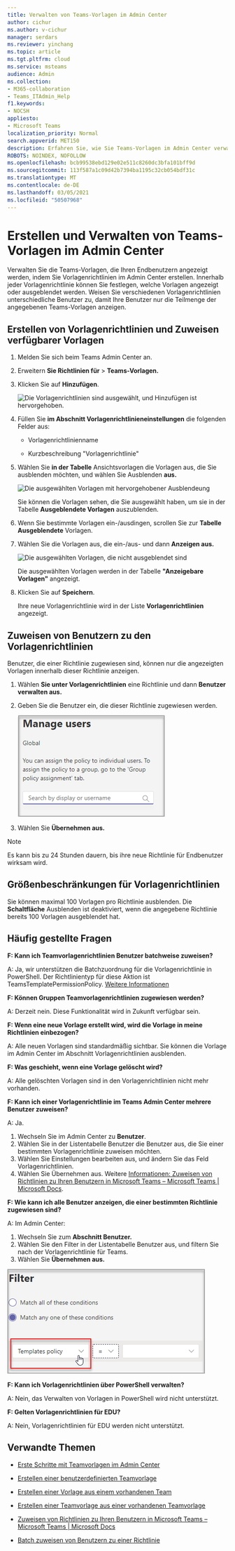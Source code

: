 ```yaml
---
title: Verwalten von Teams-Vorlagen im Admin Center
author: cichur
ms.author: v-cichur
manager: serdars
ms.reviewer: yinchang
ms.topic: article
ms.tgt.pltfrm: cloud
ms.service: msteams
audience: Admin
ms.collection:
- M365-collaboration
- Teams_ITAdmin_Help
f1.keywords:
- NOCSH
appliesto:
- Microsoft Teams
localization_priority: Normal
search.appverid: MET150
description: Erfahren Sie, wie Sie Teams-Vorlagen im Admin Center verwalten.
ROBOTS: NOINDEX, NOFOLLOW
ms.openlocfilehash: bcb99538ebd129e02e511c8260dc3bfa101bff9d
ms.sourcegitcommit: 113f587a1c09d42b7394ba1195c32cb054bdf31c
ms.translationtype: MT
ms.contentlocale: de-DE
ms.lasthandoff: 03/05/2021
ms.locfileid: "50507968"
---
```

# <a name="create-and-manage-teams-templates-in-the-admin-center"></a>Erstellen und Verwalten von Teams-Vorlagen im Admin Center

Verwalten Sie die Teams-Vorlagen, die Ihren Endbenutzern angezeigt werden, indem Sie Vorlagenrichtlinien im Admin Center erstellen. Innerhalb jeder Vorlagenrichtlinie können Sie festlegen, welche Vorlagen angezeigt oder ausgeblendet werden.
Weisen Sie verschiedenen Vorlagenrichtlinien unterschiedliche Benutzer zu, damit Ihre Benutzer nur die Teilmenge der angegebenen Teams-Vorlagen anzeigen.

## <a name="create-template-policies-and-assign-available-templates"></a>Erstellen von Vorlagenrichtlinien und Zuweisen verfügbarer Vorlagen

1. Melden Sie sich beim Teams Admin Center an.

2. Erweitern **Sie Richtlinien für**  >  **Teams-Vorlagen.**

3. Klicken Sie auf **Hinzufügen**.

    ![Die Vorlagenrichtlinien sind ausgewählt, und Hinzufügen ist hervorgehoben.](media/template-policies-1.png)

1. Füllen Sie **im Abschnitt Vorlagenrichtlinieneinstellungen** die folgenden Felder aus:

    - Vorlagenrichtlinienname

    - Kurzbeschreibung "Vorlagenrichtlinie"

2. Wählen Sie **in der Tabelle** Ansichtsvorlagen die Vorlagen aus, die Sie ausblenden möchten, und wählen Sie Ausblenden **aus.**

    ![Die ausgewählten Vorlagen mit hervorgehobener Ausblendeung](media/template-policies-2.png)

    Sie können die Vorlagen sehen, die Sie ausgewählt haben, um sie in der Tabelle **Ausgeblendete Vorlagen** auszublenden.

1. Wenn Sie bestimmte Vorlagen ein-/ausdingen, scrollen Sie zur **Tabelle Ausgeblendete** Vorlagen.

1. Wählen Sie die Vorlagen aus, die ein-/aus- und dann **Anzeigen aus.**

   ![Die ausgewählten Vorlagen, die nicht ausgeblendet sind](media/template-policies-3.png)

   Die ausgewählten Vorlagen werden in der Tabelle **"Anzeigebare Vorlagen"** angezeigt.
3. Klicken Sie auf **Speichern**.

   Ihre neue Vorlagenrichtlinie wird in der Liste **Vorlagenrichtlinien** angezeigt.

## <a name="assign-users-to-the-template-policies"></a>Zuweisen von Benutzern zu den Vorlagenrichtlinien

Benutzer, die einer Richtlinie zugewiesen sind, können nur die angezeigten Vorlagen innerhalb dieser Richtlinie anzeigen.

1. Wählen **Sie unter Vorlagenrichtlinien** eine Richtlinie und dann **Benutzer verwalten aus.**

2. Geben Sie die Benutzer ein, die dieser Richtlinie zugewiesen werden.

   ![Zuweisen von Benutzern zu einer Vorlagenrichtlinie](media/template-policies-4.png)

3. Wählen Sie **Übernehmen aus.**

> [!Note]
> Es kann bis zu 24 Stunden dauern, bis ihre neue Richtlinie für Endbenutzer wirksam wird.

## <a name="size-limits-for-template-policies"></a>Größenbeschränkungen für Vorlagenrichtlinien

Sie können maximal 100 Vorlagen pro Richtlinie ausblenden. Die **Schaltfläche** Ausblenden ist deaktiviert, wenn die angegebene Richtlinie bereits 100 Vorlagen ausgeblendet hat.

## <a name="frequently-asked-questions"></a>Häufig gestellte Fragen

**F: Kann ich Teamvorlagenrichtlinien Benutzer batchweise zuweisen?**
  
A: Ja, wir unterstützen die Batchzuordnung für die Vorlagenrichtlinie in PowerShell. Der Richtlinientyp für diese Aktion ist TeamsTemplatePermissionPolicy. [Weitere Informationen](https://docs.microsoft.com/powershell/module/teams/new-csbatchpolicyassignmentoperation?view=teams-ps)

**F: Können Gruppen Teamvorlagenrichtlinien zugewiesen werden?**

A: Derzeit nein. Diese Funktionalität wird in Zukunft verfügbar sein.

**F: Wenn eine neue Vorlage erstellt wird, wird die Vorlage in meine Richtlinien einbezogen?**

A: Alle neuen Vorlagen sind standardmäßig sichtbar. Sie können die Vorlage im Admin Center im Abschnitt Vorlagenrichtlinien ausblenden.

**F: Was geschieht, wenn eine Vorlage gelöscht wird?**

A: Alle gelöschten Vorlagen sind in den Vorlagenrichtlinien nicht mehr vorhanden.

**F: Kann ich einer Vorlagenrichtlinie im Teams Admin Center mehrere Benutzer zuweisen?**

A: Ja.

1. Wechseln Sie im Admin Center zu **Benutzer**.
1. Wählen Sie in der Listentabelle Benutzer die Benutzer aus, die Sie einer bestimmten Vorlagenrichtlinie zuweisen möchten.
1. Wählen Sie Einstellungen bearbeiten aus, und ändern Sie das Feld Vorlagenrichtlinien.
1. Wählen Sie Übernehmen aus.
   Weitere [Informationen: Zuweisen von Richtlinien zu Ihren Benutzern in Microsoft Teams – Microsoft Teams \| Microsoft Docs](https://docs.microsoft.com/microsoftteams/assign-policies#assign-a-policy-to-a-batch-of-users).

**F: Wie kann ich alle Benutzer anzeigen, die einer bestimmten Richtlinie zugewiesen sind?**

A: Im Admin Center:

1. Wechseln Sie zum **Abschnitt Benutzer.**
2. Wählen Sie den Filter in der Listentabelle Benutzer aus, und filtern Sie nach der Vorlagenrichtlinie für Teams.
3. Wählen Sie **Übernehmen aus.**

![Ausgewählte Vorlagenrichtlinie und Anzeigen von Benutzern](media/template-policies-5.png)

**F: Kann ich Vorlagenrichtlinien über PowerShell verwalten?**

A: Nein, das Verwalten von Vorlagen in PowerShell wird nicht unterstützt.

**F: Gelten Vorlagenrichtlinien für EDU?**

A: Nein, Vorlagenrichtlinien für EDU werden nicht unterstützt.

## <a name="related-topics"></a>Verwandte Themen

- [Erste Schritte mit Teamvorlagen im Admin Center](https://docs.microsoft.com/MicrosoftTeams/get-started-with-teams-templates-in-the-admin-console)

- [Erstellen einer benutzerdefinierten Teamvorlage](https://docs.microsoft.com/MicrosoftTeams/create-a-team-template)

- [Erstellen einer Vorlage aus einem vorhandenen Team](https://docs.microsoft.com/MicrosoftTeams/create-template-from-existing-team)

- [Erstellen einer Teamvorlage aus einer vorhandenen Teamvorlage](https://docs.microsoft.com/MicrosoftTeams/create-template-from-existing-template)

- [Zuweisen von Richtlinien zu Ihren Benutzern in Microsoft Teams – Microsoft Teams \| Microsoft Docs](https://docs.microsoft.com/microsoftteams/assign-policies)

- [Batch zuweisen von Benutzern zu einer Richtlinie](https://docs.microsoft.com/powershell/module/teams/new-csbatchpolicyassignmentoperation?view=teams-ps)
